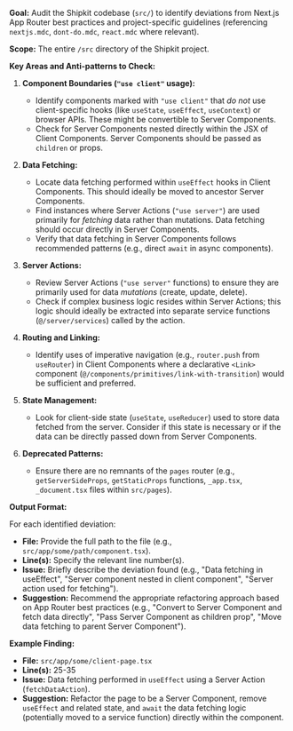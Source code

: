 **Goal:** Audit the Shipkit codebase (`src/`) to identify deviations from Next.js App Router best practices and project-specific guidelines (referencing `nextjs.mdc`, `dont-do.mdc`, `react.mdc` where relevant).

**Scope:** The entire `/src` directory of the Shipkit project.

**Key Areas and Anti-patterns to Check:**

1. **Component Boundaries (`"use client"` usage):**
    * Identify components marked with `"use client"` that *do not* use client-specific hooks (like `useState`, `useEffect`, `useContext`) or browser APIs. These might be convertible to Server Components.
    * Check for Server Components nested directly within the JSX of Client Components. Server Components should be passed as `children` or props.

2. **Data Fetching:**
    * Locate data fetching performed within `useEffect` hooks in Client Components. This should ideally be moved to ancestor Server Components.
    * Find instances where Server Actions (`"use server"`) are used primarily for *fetching* data rather than mutations. Data fetching should occur directly in Server Components.
    * Verify that data fetching in Server Components follows recommended patterns (e.g., direct `await` in async components).

3. **Server Actions:**
    * Review Server Actions (`"use server"` functions) to ensure they are primarily used for data *mutations* (create, update, delete).
    * Check if complex business logic resides within Server Actions; this logic should ideally be extracted into separate service functions (`@/server/services`) called by the action.

4. **Routing and Linking:**
    * Identify uses of imperative navigation (e.g., `router.push` from `useRouter`) in Client Components where a declarative `<Link>` component (`@/components/primitives/link-with-transition`) would be sufficient and preferred.

5. **State Management:**
    * Look for client-side state (`useState`, `useReducer`) used to store data fetched from the server. Consider if this state is necessary or if the data can be directly passed down from Server Components.

6. **Deprecated Patterns:**
    * Ensure there are no remnants of the `pages` router (e.g., `getServerSideProps`, `getStaticProps` functions, `_app.tsx`, `_document.tsx` files within `src/pages`).

**Output Format:**

For each identified deviation:

* **File:** Provide the full path to the file (e.g., `src/app/some/path/component.tsx`).
* **Line(s):** Specify the relevant line number(s).
* **Issue:** Briefly describe the deviation found (e.g., "Data fetching in useEffect", "Server component nested in client component", "Server action used for fetching").
* **Suggestion:** Recommend the appropriate refactoring approach based on App Router best practices (e.g., "Convert to Server Component and fetch data directly", "Pass Server Component as children prop", "Move data fetching to parent Server Component").

**Example Finding:**

* **File:** `src/app/some/client-page.tsx`
* **Line(s):** 25-35
* **Issue:** Data fetching performed in `useEffect` using a Server Action (`fetchDataAction`).
* **Suggestion:** Refactor the page to be a Server Component, remove `useEffect` and related state, and `await` the data fetching logic (potentially moved to a service function) directly within the component.

